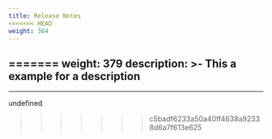 ```yaml
---
title: Release Notes
<<<<<<< HEAD
weight: 364
---
```

=======
weight: 379
description: >-
  This a example for a description
---

---

undefined
>>>>>>> c5badf6233a50a40ff4638a92338d6a7f613e625
